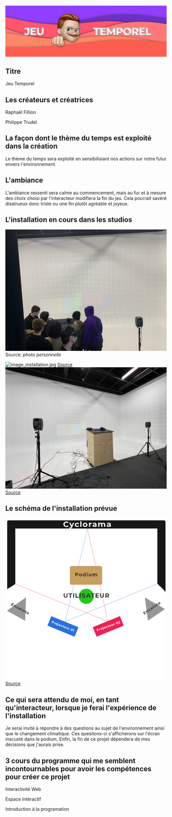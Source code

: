 ![Banniere.png](media_jeu_temporel/Banniere.png)
## Titre
Jeu Temporel
## Les créateurs et créatrices
Raphaël Fillion

Philippe Trudel

## La façon dont le thème du temps est exploité dans la création
Le thème du temps sera exploité en sensibilisiant nos actions sur notre futur envers l'environnement.
## L'ambiance
L'ambiance ressenti sera calme au commencement, mais au fur et à mesure des choix choisi par l'interacteur modifiera la fin du jeu. Cela pourrait savéré disatrueux donc triste ou une fin plutôt agréable et joyeux.
## L'installation en cours dans les studios
![vue_densemble.jpg](media_jeu_temporel/vue_densemble.jpg) Source: *photo personnelle*

![image_installation.jpg](media_jeu_temporel/image_installation.jpg) [Source](https://tim-montmorency.com/2022/projets/Jeu-Temporel/docs/web/preproduction.html)
![podium.jpeg](media_jeu_temporel/podium.jpeg) [Source](https://tim-montmorency.com/2022/projets/Jeu-Temporel/docs/web/preproduction.html)
## Le schéma de l'installation prévue
![plan_technique.png](media_jeu_temporel/plan_technique.png) [Source](https://tim-montmorency.com/2022/projets/Jeu-Temporel/docs/web/preproduction.html)
## Ce qui sera attendu de moi, en tant qu'interacteur, lorsque je ferai l'expérience de l'installation
Je serai invité à répondre à des questions au sujet de l'environnement ainsi que le changement climatique. Ces quesitons-ci s'afficherons sur l'écran inscusté dans le podium. Enfin, la fin de ce projet dépendera de mes décisions que j'aurais prise.
## 3 cours du programme qui me semblent incontournables pour avoir les compétences pour créer ce projet
Interactivité Web

Espace Intéractif

Introduction à la programation
